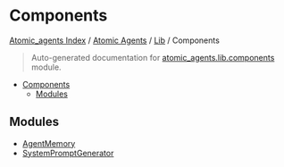 # Components

[Atomic_agents Index](../../../README.md#atomic_agents-index) / [Atomic Agents](../../index.md#atomic-agents) / [Lib](../index.md#lib) / Components

> Auto-generated documentation for [atomic_agents.lib.components](../../../../../atomic_agents/lib/components/__init__.py) module.

- [Components](#components)
  - [Modules](#modules)

## Modules

- [AgentMemory](./agent_memory.md)
- [SystemPromptGenerator](./system_prompt_generator.md)